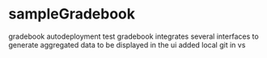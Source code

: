 # sampleGradebook
gradebook autodeployment test
gradebook integrates several interfaces to generate aggregated data to be displayed in the ui
added local git in vs